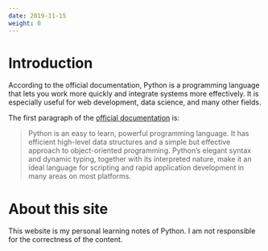 ```yaml
---
date: 2019-11-15
weight: 0
---
```


# Introduction

According to the official documentation, Python is a programming language that lets you work more quickly and integrate systems more effectively. It is especially useful for web development, data science, and many other fields.

The first paragraph of the [official documentation](https://docs.python.org/3/tutorial/index.html) is:

> Python is an easy to learn, powerful programming language. It has efficient high-level data structures and a simple but effective approach to object-oriented programming. Python’s elegant syntax and dynamic typing, together with its interpreted nature, make it an ideal language for scripting and rapid application development in many areas on most platforms.

# About this site

This website is my personal learning notes of Python. I am not responsible for the correctness of the content.